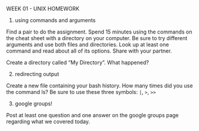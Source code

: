 WEEK 01 - UNIX HOMEWORK

1. using commands and arguments

Find a pair to do the assignment. Spend 15 minutes using the commands on the cheat sheet 
with a directory on your computer. Be sure to try different arguments and use both files 
and directories. Look up at least one command and read about all of its options. 
Share with your partner.

Create a directory called “My Directory”. What happened?


2. redirecting output

Create a new file containing your bash history.
How many times did you use the command ls?
Be sure to use these three symbols: `|`, `>`, `>>`


3. google groups!

Post at least one question and one answer on the google groups page regarding what we covered today.

